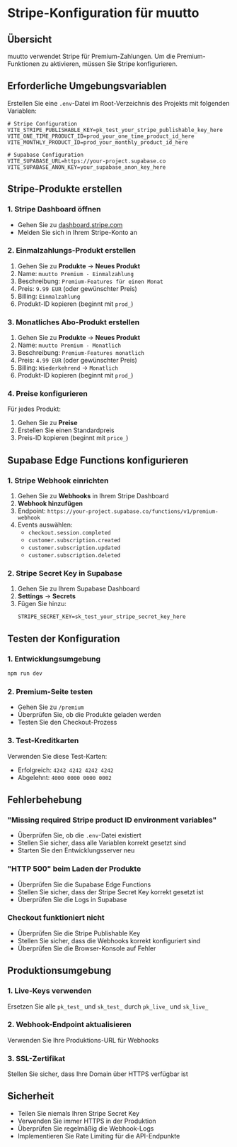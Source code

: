 # Stripe-Konfiguration für muutto

## Übersicht

muutto verwendet Stripe für Premium-Zahlungen. Um die Premium-Funktionen zu aktivieren, müssen Sie Stripe konfigurieren.

## Erforderliche Umgebungsvariablen

Erstellen Sie eine `.env`-Datei im Root-Verzeichnis des Projekts mit folgenden Variablen:

```env
# Stripe Configuration
VITE_STRIPE_PUBLISHABLE_KEY=pk_test_your_stripe_publishable_key_here
VITE_ONE_TIME_PRODUCT_ID=prod_your_one_time_product_id_here
VITE_MONTHLY_PRODUCT_ID=prod_your_monthly_product_id_here

# Supabase Configuration
VITE_SUPABASE_URL=https://your-project.supabase.co
VITE_SUPABASE_ANON_KEY=your_supabase_anon_key_here
```

## Stripe-Produkte erstellen

### 1. Stripe Dashboard öffnen
- Gehen Sie zu [dashboard.stripe.com](https://dashboard.stripe.com)
- Melden Sie sich in Ihrem Stripe-Konto an

### 2. Einmalzahlungs-Produkt erstellen
1. Gehen Sie zu **Produkte** → **Neues Produkt**
2. Name: `muutto Premium - Einmalzahlung`
3. Beschreibung: `Premium-Features für einen Monat`
4. Preis: `9.99 EUR` (oder gewünschter Preis)
5. Billing: `Einmalzahlung`
6. Produkt-ID kopieren (beginnt mit `prod_`)

### 3. Monatliches Abo-Produkt erstellen
1. Gehen Sie zu **Produkte** → **Neues Produkt**
2. Name: `muutto Premium - Monatlich`
3. Beschreibung: `Premium-Features monatlich`
4. Preis: `4.99 EUR` (oder gewünschter Preis)
5. Billing: `Wiederkehrend` → `Monatlich`
6. Produkt-ID kopieren (beginnt mit `prod_`)

### 4. Preise konfigurieren
Für jedes Produkt:
1. Gehen Sie zu **Preise**
2. Erstellen Sie einen Standardpreis
3. Preis-ID kopieren (beginnt mit `price_`)

## Supabase Edge Functions konfigurieren

### 1. Stripe Webhook einrichten
1. Gehen Sie zu **Webhooks** in Ihrem Stripe Dashboard
2. **Webhook hinzufügen**
3. Endpoint: `https://your-project.supabase.co/functions/v1/premium-webhook`
4. Events auswählen:
   - `checkout.session.completed`
   - `customer.subscription.created`
   - `customer.subscription.updated`
   - `customer.subscription.deleted`

### 2. Stripe Secret Key in Supabase
1. Gehen Sie zu Ihrem Supabase Dashboard
2. **Settings** → **Secrets**
3. Fügen Sie hinzu:
   ```
   STRIPE_SECRET_KEY=sk_test_your_stripe_secret_key_here
   ```

## Testen der Konfiguration

### 1. Entwicklungsumgebung
```bash
npm run dev
```

### 2. Premium-Seite testen
- Gehen Sie zu `/premium`
- Überprüfen Sie, ob die Produkte geladen werden
- Testen Sie den Checkout-Prozess

### 3. Test-Kreditkarten
Verwenden Sie diese Test-Karten:
- Erfolgreich: `4242 4242 4242 4242`
- Abgelehnt: `4000 0000 0000 0002`

## Fehlerbehebung

### "Missing required Stripe product ID environment variables"
- Überprüfen Sie, ob die `.env`-Datei existiert
- Stellen Sie sicher, dass alle Variablen korrekt gesetzt sind
- Starten Sie den Entwicklungsserver neu

### "HTTP 500" beim Laden der Produkte
- Überprüfen Sie die Supabase Edge Functions
- Stellen Sie sicher, dass der Stripe Secret Key korrekt gesetzt ist
- Überprüfen Sie die Logs in Supabase

### Checkout funktioniert nicht
- Überprüfen Sie die Stripe Publishable Key
- Stellen Sie sicher, dass die Webhooks korrekt konfiguriert sind
- Überprüfen Sie die Browser-Konsole auf Fehler

## Produktionsumgebung

### 1. Live-Keys verwenden
Ersetzen Sie alle `pk_test_` und `sk_test_` durch `pk_live_` und `sk_live_`

### 2. Webhook-Endpoint aktualisieren
Verwenden Sie Ihre Produktions-URL für Webhooks

### 3. SSL-Zertifikat
Stellen Sie sicher, dass Ihre Domain über HTTPS verfügbar ist

## Sicherheit

- Teilen Sie niemals Ihren Stripe Secret Key
- Verwenden Sie immer HTTPS in der Produktion
- Überprüfen Sie regelmäßig die Webhook-Logs
- Implementieren Sie Rate Limiting für die API-Endpunkte 